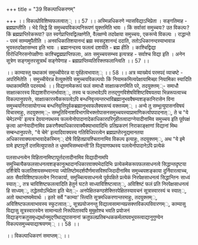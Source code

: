 +++
title = "39 विकल्पाधिकरणम्"

+++
।। विकल्प्रोविशिष्यफलत्वात्् ।। 57 ।। अस्मिन्नधिकरणे न्यासविद्याऽभिप्रेता । सङ्गतिमाह - ब्रह्मप्राप्तीति । भेदे सिद्धे हि समुच्चयविकल्पनिरूपणं युक्त्तमिति भावः । किं सर्वासां समुच्चयः? उत विकल्पः? किं ब्रह्मप्राप्तिरेकरूपा? उत स्वर्गप्राप्तिवद्विलक्षणेति, वैलक्षण्ये तदपेक्षया समुच्चयः, एकरूप्ये विकल्पः । राद्धान्ते - परमं साम्यमुपैतीति । अनवधिकातिशयानन्दं ब्रह्म स्वसदृशानन्दं ददाति, ततोऽधिकानन्दस्याभावान्न भूयस्तदपेक्षासम्भव इति भावः । ब्रह्मानन्दस्य फलत्वं दशर्यति - ब्रह्म हीति । काश्चिद्विद्या विरोधिनिरसनोपक्षीणाः काश्चिद्व्रह्मप्राप्तिफलाः, अतः समुच्चयसम्भव इत्यत्राह - सर्वाश्च विद्या इति । अनेन सूत्रेण सङ्गमुत्तरसूत्रार्थं सङ्गेपेणाह - ब्रह्मप्राप्तिव्यतिरिक्त्तफलान्त्विति ।। 57 ।।

।। काम्यास्तु यथाकामं समुच्चीयेरन्न वा पूर्वहेत्वभावात्् ।। 58 ।। अत्र व्याख्येयं परमपदं व्याचष्टे - अपरिमितेति । समुच्चीयेरन्न वेत्युक्त्तेपि समुच्चयविकल्पयोः किं नियामकमित्यपेक्षायामिच्छा नियामिका स्यादिति यथाकाममिति पदस्यार्थः ।। विद्यानामेकरूपं फलं समाधौ साक्षात्करणमिति परे, तदयुक्त्तम््- समाधौ साक्षात्कारस्य विद्याशरीरान्तर्भावात््, तस्य च फलभावेऽपि तत्तद्गुणविशेषविशिष्टविषयतया भिन्नरूपत्वाच्च विकल्पानुपपत्तेः, साक्षात्कारस्यैकरूपत्वेऽपि बन्धनिवृत्त्यन्तरभाविब्रह्मानुभववैषम्यशङ्कानिरासेन विना समुच्चयनिरासायोगाच्च बन्धनिवृत्तिपूर्वकब्रह्मानुभवफलैक्यरूप्यं वक्त्तव्यम्् । अन्ये तु सम्भूत्युपासनविषयं विचारमाहुः, तदयुक्त्तम््- सम्भूतिविनाशविभागविभक्त्तोपासनसमुच्चयस्याप्रामाणिकत्वोपपादनात््, ते च "ये चेमेऽरण्ये' इत्यत्र देवयानपथस्य फलत्वेनोपादानादेकाधिकारपरिगृहीतत्वादाग्नेयादीनामिव समुच्चय इति पूर्वपक्षं कृत्वा आग्नेयादीनामिव प्रकरणैक्याधिकारवाक्यैक्याभावादिभिः प्रतिप्रकरणं निराकाङ्क्षाणां विद्यानां मिथः सम्बन्धानुपपत्तेः, "ये चेमे' इत्यादिवाक्यस्य गतिविधिपरत्वेन ब्रह्मप्राप्तेरनूद्यमानतया अधिकारवाक्यत्वाभावादेकस्मिन्् दोषे विहितप्रायश्चितानामिव विकल्प इत्याहुः, तदयुक्त्तम््, अथ "ये इमे ग्रामे इष्टापूर्त्ते दत्तमित्युपासते त धूममभिसम्भवन्ती'ति पितृयाणपथस्य पलत्वेनोपादानेऽपि प्रत्येकं

पलसाधनत्वेन विहितानामिष्टापूर्त्तदत्तादीनामिव विद्यादीनामपि समुच्चित्यैकफलसाधनत्वशङ्कानुत्थादानधिकारवाक्यभेदादिभिः प्रत्येकमेकरूपफलसाधनत्वे सिद्धान्तदृष्टया दर्शित्रेपि फलातिशयसम्भवानया ज्योतिष्टोमदर्शपौर्णमासविश्वजिदादीनामिव समुच्चयशङ्काया दुर्निवारत्वाच्च, अतः सैवाविशिष्टफलत्वेन निराकार्या, समुच्चित्यसाधनत्वे पूर्वपक्षिते प्रत्येकं निरपेक्षसाधनत्वं सिद्धान्तिनः साध्यं स्यात््, तत्र चाविशिष्टफलत्वादिति हेतुर्न घटते साध्याविशिष्टत्वात््, अविशिष्टं फलं प्रति निरपेक्षसाधनत्वं हि साध्यम््, तद्धेतवोऽभिप्रेता इति चेत््- अनपेक्षितकण्ठशेक्त्तिरपेक्षितस्यावचनं सूत्रास्वारस्यं च स्यात््, अतो यथाभाष्यमेवार्थः । इतरे सर्वे "काम्या' स्त्विति सूत्रमधिकरणान्तरमाहुः, तदयुक्त्तम््, अविशिष्टफलत्वाभावस्य स्फुटत्वात््, सूत्रप्रयोजनन्तु विद्यात्वसामान्यप्रसक्त्तविकल्पविवारणम््, काम्यासु विद्यासु सूत्रस्वारस्येन सामान्यतो निरूपितास्वपि मुमुक्षोश्च भवति प्रयोजनं विद्याङ्गक्रतुसमृध्द्यर्थानमुद्गीथाद्युपासनानां क्रतुफलप्रतिबन्धककर्मलाघवभूयस्त्वाद्यानुगुण्येन विकल्पसमुच्चयाद्याश्रयणम्् ।। 58 ।।

।। विकल्पाधिकरणं समाप्तम्् ।।

